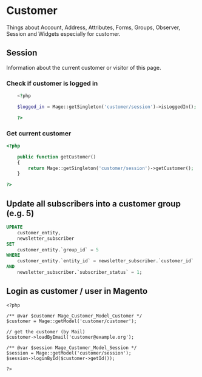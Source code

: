 # Customer

Things about Account, Address, Attributes, Forms, Groups, Observer, Session and Widgets especially for customer.

## Session

Information about the current customer or visitor of this page.


### Check if customer is logged in

```php
    <?php

    $logged_in = Mage::getSingleton('customer/session')->isLoggedIn(); // (boolean)

    ?>
```

### Get current customer

```php
<?php

    public function getCustomer()
    {
        return Mage::getSingleton('customer/session')->getCustomer();
    }

?>
```

## Update all subscribers into a customer group (e.g. 5)

```sql
UPDATE
	customer_entity,
	newsletter_subscriber
SET
	customer_entity.`group_id` = 5
WHERE
	customer_entity.`entity_id` = newsletter_subscriber.`customer_id`
AND
	newsletter_subscriber.`subscriber_status` = 1;
```

## Login as customer / user in Magento

```
<?php

/** @var $customer Mage_Customer_Model_Customer */
$customer = Mage::getModel('customer/customer');

// get the customer (by Mail)
$customer->loadByEmail('customer@example.org');

/** @var $session Mage_Customer_Model_Session */
$session = Mage::getModel('customer/session');
$session->loginById($customer->getId());

?>
```
